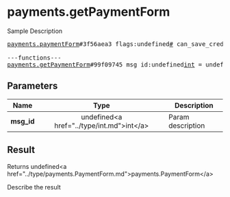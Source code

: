# payments.getPaymentForm

Sample Description

<pre>
<a href="../constructor/payments.paymentForm">payments.paymentForm</a>#3f56aea3 flags:undefined<a href="../type/#.md">#</a> can_save_credentials:flags.2?<a href="../type/true.md">true</a> password_missing:flags.3?<a href="../type/true.md">true</a> bot_id:undefined<a href="../type/int.md">int</a> invoice:undefined<a href="../type/Invoice.md">Invoice</a> provider_id:undefined<a href="../type/int.md">int</a> url:undefined<a href="../type/string.md">string</a> native_provider:flags.4?<a href="../type/string.md">string</a> native_params:flags.4?<a href="../type/DataJSON.md">DataJSON</a> saved_info:flags.0?<a href="../type/PaymentRequestedInfo.md">PaymentRequestedInfo</a> saved_credentials:flags.1?<a href="../type/PaymentSavedCredentials.md">PaymentSavedCredentials</a> users:undefinedVector&lt;<a href="../type/User.md">User</a>&gt; = undefined<a href="../type/payments.PaymentForm.md">payments.PaymentForm</a>;

---functions---
<a href="../method/payments.getPaymentForm.md">payments.getPaymentForm</a>#99f09745 msg_id:undefined<a href="../type/int.md">int</a> = undefined<a href="../type/payments.PaymentForm.md">payments.PaymentForm</a>;
</pre>

## Parameters

| Name | Type | Description |
|------|:----:|-------------|
| **msg_id** | undefined&lt;a href=&#34;../type/int.md&#34;&gt;int&lt;/a&gt; | Param description |

## Result

Returns undefined&lt;a href=&#34;../type/payments.PaymentForm.md&#34;&gt;payments.PaymentForm&lt;/a&gt;

Describe the result

